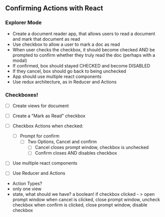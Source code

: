 ## Confirming Actions with React
### Explorer Mode
- Create a document reader app, that allows users to read a document and mark that document as read
- Use checkbox to allow a user to mark a doc as read
- When user checks the checkbox, it should become checked AND be prompted to confirm whether they truly read the doc (perhaps with a modal)
- If confirmed, box should stayed CHECKED and become DISABLED
- If they cancel, box should go back to being unchecked
- App should use multiple react components
- Use redux architecture, as in Reducer and Actions

### Checkboxes!
- [ ] Create views for document
- [ ] Create a "Mark as Read" checkbox
- [ ] Checkbox Actions when checked:
  - [ ] Prompt for confirm
    - [ ] Two Options, Cancel and confirm
      - [ ] Cancel closes prompt window, checkbox is unchecked
      - [ ] Confirm closes AND disables checkbox
- [ ] Use multiple react components
- [ ] Use Reducer and Actions


- Action Types?
- only one view
- state, what should we have? a boolean!
if checkbox clicked - > open prompt window
when cancel is clicked, close prompt window, uncheck checkbox
when confirm is clicked, close prompt window, disable checkbox
